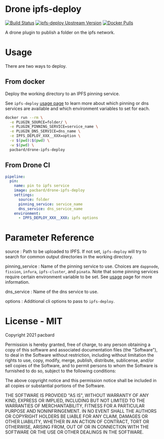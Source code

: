 # Drone ipfs-deploy

[![Build Status](https://img.shields.io/drone/build/pacbard/drone-ipfs-deploy?logo=drone&server=https%3A%2F%2Fdrone.pacbard.duckdns.org)](https://drone.pacbard.duckdns.org/pacbard/drone-ipfs-deploy/)
[![ipfs-deploy Upstream Version](https://img.shields.io/github/v/tag/pacbard/drone-ipfs-deploy?label=ipfs-deploy%20version&logo=github)](https://github.com/pacbard/drone-ipfs-deploy/tags)
[![Docker Pulls](https://img.shields.io/docker/pulls/pacbard/drone-ipfs-deploy?logo=docker)](https://hub.docker.com/repository/docker/pacbard/drone-ipfs-deploy)

A drone plugin to publish a folder on the ipfs network.

# Usage

There are two ways to deploy.

## From docker

Deploy the working directory to an IPFS pinning service.

See `ipfs-deploy` [usage page](https://github.com/ipfs-shipyard/ipfs-deploy/blob/master/md/usage.md) to learn more about 
which pinning or dns services are available and which environment variables to set for each.

```bash
docker run --rm \
  -e PLUGIN_SOURCE=folder/ \
  -e PLUGIN_PINNING_SERVICE=service_name \
  -e PLUGIN_DNS_SERVICE=dns_name \
  -e IPFS_DEPLOY_XXX__XXX=option \
  -v $(pwd):$(pwd) \
  -w $(pwd) \
  pacbard/drone-ipfs-deploy
```

## From Drone CI

```yaml
pipeline:
  pin:
    name: pin to ipfs service
    image: pacbard/drone-ipfs-deploy
    settings:
      source: folder
      pinning_service: service_name
      dns_service: dns_service_name
    environment:
      - IPFS_DEPLOY_XXX__XXX: ipfs options
```

# Parameter Reference

source
: Path to be uploaded to IPFS. If not set, `ipfs-deploy` will try to search for common output directories in the working directory.

pinning_service
: Name of the pinning service to use. Choices are `dappnode`, `fission`, `infura`, `ipfs-cluster`, and `pinata`. Note that some pinning services require certain environment variable to be set. See [usage](https://github.com/ipfs-shipyard/ipfs-deploy/blob/master/md/usage.md) page for more information.

dns_service
: Name of the dns service to use.

options
: Additional cli options to pass to `ipfs-deploy`.

# License - MIT

Copyright 2021 pacbard

Permission is hereby granted, free of charge, to any person obtaining a copy of this software and associated documentation files (the "Software"), to deal in the Software without restriction, including without limitation the rights to use, copy, modify, merge, publish, distribute, sublicense, and/or sell copies of the Software, and to permit persons to whom the Software is furnished to do so, subject to the following conditions:

The above copyright notice and this permission notice shall be included in all copies or substantial portions of the Software.

THE SOFTWARE IS PROVIDED "AS IS", WITHOUT WARRANTY OF ANY KIND, EXPRESS OR IMPLIED, INCLUDING BUT NOT LIMITED TO THE WARRANTIES OF MERCHANTABILITY, FITNESS FOR A PARTICULAR PURPOSE AND NONINFRINGEMENT. IN NO EVENT SHALL THE AUTHORS OR COPYRIGHT HOLDERS BE LIABLE FOR ANY CLAIM, DAMAGES OR OTHER LIABILITY, WHETHER IN AN ACTION OF CONTRACT, TORT OR OTHERWISE, ARISING FROM, OUT OF OR IN CONNECTION WITH THE SOFTWARE OR THE USE OR OTHER DEALINGS IN THE SOFTWARE.
